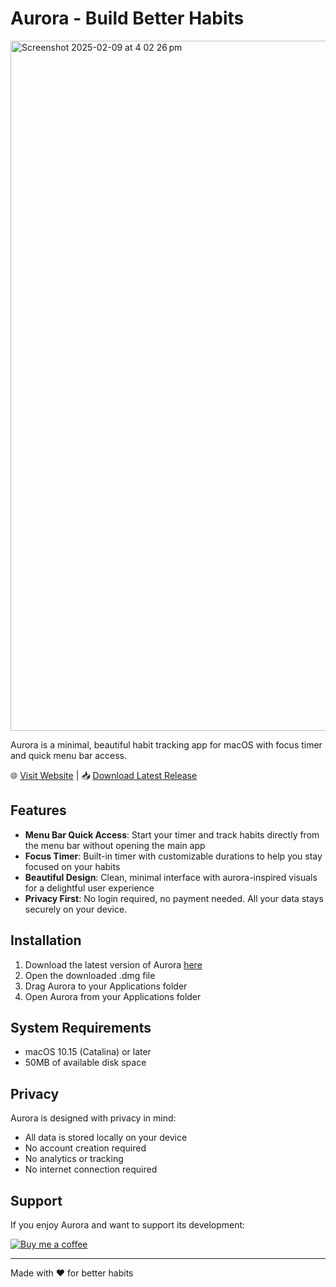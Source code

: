 # Aurora - Build Better Habits

<img width="1104" alt="Screenshot 2025-02-09 at 4 02 26 pm" src="https://github.com/user-attachments/assets/63ca09b4-bc9a-4a94-85c2-5b5c11be3383" />


Aurora is a minimal, beautiful habit tracking app for macOS with focus timer and quick menu bar access.

🌐 [Visit Website](https://xoxkoo.github.io/aurora/) | 📥 [Download Latest Release](https://github.com/xoxkoo/aurora/releases/download/v0.0.2/Aurora.dmg)

## Features

- **Menu Bar Quick Access**: Start your timer and track habits directly from the menu bar without opening the main app
- **Focus Timer**: Built-in timer with customizable durations to help you stay focused on your habits
- **Beautiful Design**: Clean, minimal interface with aurora-inspired visuals for a delightful user experience
- **Privacy First**: No login required, no payment needed. All your data stays securely on your device.

## Installation

1. Download the latest version of Aurora [here](https://github.com/xoxkoo/aurora/releases/download/v0.0.2/Aurora.dmg)
2. Open the downloaded .dmg file
3. Drag Aurora to your Applications folder
4. Open Aurora from your Applications folder

## System Requirements

- macOS 10.15 (Catalina) or later
- 50MB of available disk space

## Privacy

Aurora is designed with privacy in mind:
- All data is stored locally on your device
- No account creation required
- No analytics or tracking
- No internet connection required

## Support

If you enjoy Aurora and want to support its development:

[![Buy me a coffee](https://img.shields.io/badge/Buy_Me_A_Coffee-FFDD00?style=for-the-badge&logo=buy-me-a-coffee&logoColor=black)](https://buymeacoffee.com/anton_durcak)

---

Made with ♥️ for better habits
